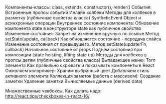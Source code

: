 Компоненты-классы: class, extends, constructor(), render() События: Встроенные пропсы событий Инлайн
колбеки Методы для колбеков в разметку (публичные свойства класса) SyntheticEvent Object и
асинхронные операции Внутреннее состояние компонента: Обновение компонента state в конструкторе
state как публичное свойство Изменение состояния: Запрет на изменение вручную по ссылке Метод
setState(update, callback) Как обновляется состояние - передача слайса Изменение состояния от
предыдущего. Метод setState(updaterFn, callback) Начальное состояние от props Подъем состояния при
композиции (state hoisting, lifting state up) Методы для колбеков в пропсы детям (публичные свойства
класса) Выпадающее меню: Тогл элемента Как правильно скрывать и показывать компоненты в React
Оживляем колорпикер: Храним выбранный цвет Добавляем стиль активного элемента Коллекция заметок
(работа с массивом): Создание заметки Удаление заметки Вычисляемые данные (derived data)

Множественные чекбоксы. Как делать надо: http://react.tips/checkboxes-in-react-16/
